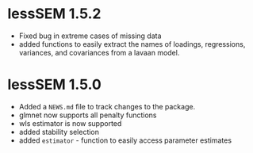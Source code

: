 # lessSEM 1.5.2

* Fixed bug in extreme cases of missing data
* added functions to easily extract the names of loadings, regressions, variances,
and covariances from a lavaan model.

# lessSEM 1.5.0

* Added a `NEWS.md` file to track changes to the package.
* glmnet now supports all penalty functions
* wls estimator is now supported
* added stability selection
* added `estimator` - function to easily access parameter estimates
